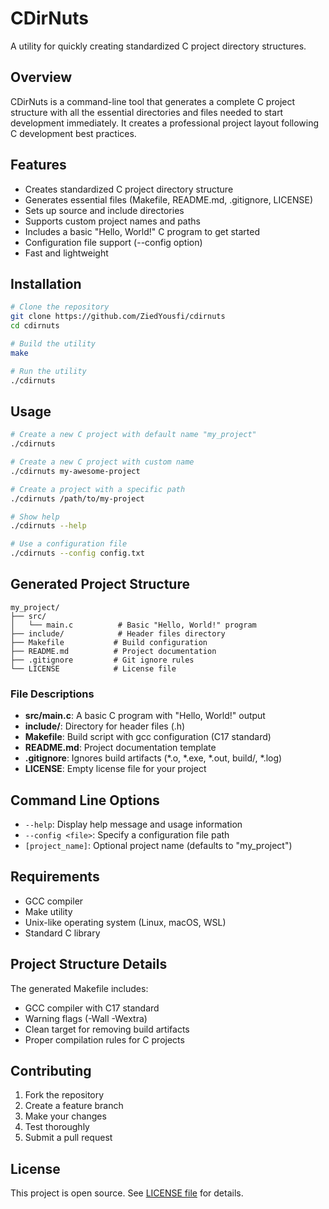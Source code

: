 # CDirNuts

A utility for quickly creating standardized C project directory structures.

## Overview

CDirNuts is a command-line tool that generates a complete C project structure with all the essential directories and files needed to start development immediately. It creates a professional project layout following C development best practices.

## Features

- Creates standardized C project directory structure
- Generates essential files (Makefile, README.md, .gitignore, LICENSE)
- Sets up source and include directories
- Supports custom project names and paths
- Includes a basic "Hello, World!" C program to get started
- Configuration file support (--config option)
- Fast and lightweight

## Installation

```bash
# Clone the repository
git clone https://github.com/ZiedYousfi/cdirnuts
cd cdirnuts

# Build the utility
make

# Run the utility
./cdirnuts
```

## Usage

```bash
# Create a new C project with default name "my_project"
./cdirnuts

# Create a new C project with custom name
./cdirnuts my-awesome-project

# Create a project with a specific path
./cdirnuts /path/to/my-project

# Show help
./cdirnuts --help

# Use a configuration file
./cdirnuts --config config.txt
```

## Generated Project Structure

```
my_project/
├── src/
│   └── main.c          # Basic "Hello, World!" program
├── include/            # Header files directory
├── Makefile           # Build configuration
├── README.md          # Project documentation
├── .gitignore         # Git ignore rules
└── LICENSE            # License file
```

### File Descriptions

- **src/main.c**: A basic C program with "Hello, World!" output
- **include/**: Directory for header files (.h)
- **Makefile**: Build script with gcc configuration (C17 standard)
- **README.md**: Project documentation template
- **.gitignore**: Ignores build artifacts (*.o, *.exe, *.out, build/, *.log)
- **LICENSE**: Empty license file for your project

## Command Line Options

- `--help`: Display help message and usage information
- `--config <file>`: Specify a configuration file path
- `[project_name]`: Optional project name (defaults to "my_project")

## Requirements

- GCC compiler
- Make utility
- Unix-like operating system (Linux, macOS, WSL)
- Standard C library

## Project Structure Details

The generated Makefile includes:

- GCC compiler with C17 standard
- Warning flags (-Wall -Wextra)
- Clean target for removing build artifacts
- Proper compilation rules for C projects

## Contributing

1. Fork the repository
2. Create a feature branch
3. Make your changes
4. Test thoroughly
5. Submit a pull request

## License

This project is open source. See [LICENSE file](LICENCE.md) for details.
